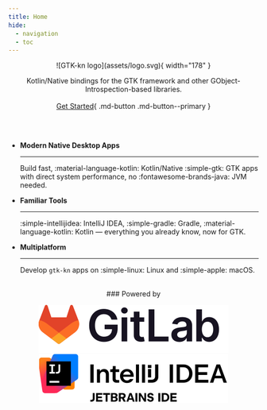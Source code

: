 ```yaml
---
title: Home
hide:
  - navigation
  - toc
---
```


<div style="text-align: center;" markdown>
![GTK-kn logo](assets/logo.svg){ width="178" }

Kotlin/Native bindings for the GTK framework and other GObject-Introspection-based libraries.
<br>
<br>
[Get Started](get-started/index.md){ .md-button .md-button--primary }
</div>
<br>
<br>
<div class="grid cards" markdown>

-   __Modern Native Desktop Apps__

    ---

    Build fast, :material-language-kotlin: Kotlin/Native :simple-gtk: GTK apps with direct system performance,
    no :fontawesome-brands-java: JVM needed.

-   __Familiar Tools__

    ---

    :simple-intellijidea: IntelliJ IDEA, :simple-gradle: Gradle, :material-language-kotlin: Kotlin — everything you already know,
    now for GTK.

-   __Multiplatform__

    ---

    Develop `gtk-kn` apps on :simple-linux: Linux and :simple-apple: macOS.

</div>
<br>
<div style="text-align: center;" markdown>
### Powered by

[![GitLab](assets/logo-gitlab.svg)](https://about.gitlab.com/solutions/open-source/join/)[![IntelliJ IDEA](assets/logo-intellij-idea.svg)](https://jb.gg/OpenSourceSupport)
</div>
